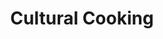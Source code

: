 ---
pid: ch996
title: Cultural Cooking
location_transcription: Vernon Park
coordinates: "[-75.176813476967, 40.035477168231]"
zipcode: '19115'
gen_neighborhood: Northeast Philadelphia
neighborhood: Bustleton,Somerton
outside_phl: 
age: '21'
age_range: 20-29
instagram: 
image_file_name: ch_996.jpg
proposal_transcription: |-
  Celebrating the many cultural areas throughout Philadelphia

  Have a combination of staple food and dishes from various cultures or show it as an unswept floor
topic: 
topic_summary: 0, 0
type: Meal
keywords_other: Food, culture
credit: Hayley
image_labels: 
twitter: 
facebook: 
permalink: "/monuments/ch996/"
layout: item-page
---